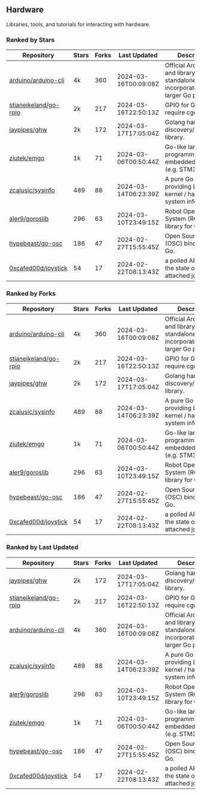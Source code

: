 ## Hardware

Libraries, tools, and tutorials for interacting with hardware.

### Ranked by Stars

| Repository | Stars | Forks | Last Updated | Description | 
|------------|-------|-------|--------------|-------------|
| [arduino/arduino-cli](https://github.com/arduino/arduino-cli) | 4k | 360 | 2024-03-16T00:09:08Z |  Official Arduino CLI and library. Can run standalone, or be incorporated into larger Go projects. |
| [stianeikeland/go-rpio](https://github.com/stianeikeland/go-rpio) | 2k | 217 | 2024-03-16T22:50:13Z |  GPIO for Go, doesn't require cgo. |
| [jaypipes/ghw](https://github.com/jaypipes/ghw) | 2k | 172 | 2024-03-17T17:05:04Z |  Golang hardware discovery/inspection library. |
| [ziutek/emgo](https://github.com/ziutek/emgo) | 1k | 71 | 2024-03-06T00:50:44Z |  Go-like language for programming embedded systems (e.g. STM32 MCU). |
| [zcalusic/sysinfo](https://github.com/zcalusic/sysinfo) | 489 | 88 | 2024-03-14T06:23:39Z |  A pure Go library providing Linux OS / kernel / hardware system information. |
| [aler9/goroslib](https://github.com/aler9/goroslib) | 296 | 63 | 2024-03-10T23:49:15Z |  Robot Operating System (ROS) library for Go. |
| [hypebeast/go-osc](https://github.com/hypebeast/go-osc) | 186 | 47 | 2024-02-27T15:55:45Z |  Open Sound Control (OSC) bindings for Go. |
| [0xcafed00d/joystick](https://github.com/0xcafed00d/joystick) | 54 | 17 | 2024-02-22T08:13:43Z |  a polled API to read the state of an attached joystick. |

### Ranked by Forks

| Repository | Stars | Forks | Last Updated | Description | 
|------------|-------|-------|--------------|-------------|
| [arduino/arduino-cli](https://github.com/arduino/arduino-cli) | 4k | 360 | 2024-03-16T00:09:08Z |  Official Arduino CLI and library. Can run standalone, or be incorporated into larger Go projects. |
| [stianeikeland/go-rpio](https://github.com/stianeikeland/go-rpio) | 2k | 217 | 2024-03-16T22:50:13Z |  GPIO for Go, doesn't require cgo. |
| [jaypipes/ghw](https://github.com/jaypipes/ghw) | 2k | 172 | 2024-03-17T17:05:04Z |  Golang hardware discovery/inspection library. |
| [zcalusic/sysinfo](https://github.com/zcalusic/sysinfo) | 489 | 88 | 2024-03-14T06:23:39Z |  A pure Go library providing Linux OS / kernel / hardware system information. |
| [ziutek/emgo](https://github.com/ziutek/emgo) | 1k | 71 | 2024-03-06T00:50:44Z |  Go-like language for programming embedded systems (e.g. STM32 MCU). |
| [aler9/goroslib](https://github.com/aler9/goroslib) | 296 | 63 | 2024-03-10T23:49:15Z |  Robot Operating System (ROS) library for Go. |
| [hypebeast/go-osc](https://github.com/hypebeast/go-osc) | 186 | 47 | 2024-02-27T15:55:45Z |  Open Sound Control (OSC) bindings for Go. |
| [0xcafed00d/joystick](https://github.com/0xcafed00d/joystick) | 54 | 17 | 2024-02-22T08:13:43Z |  a polled API to read the state of an attached joystick. |

### Ranked by Last Updated

| Repository | Stars | Forks | Last Updated | Description | 
|------------|-------|-------|--------------|-------------|
| [jaypipes/ghw](https://github.com/jaypipes/ghw) | 2k | 172 | 2024-03-17T17:05:04Z |  Golang hardware discovery/inspection library. |
| [stianeikeland/go-rpio](https://github.com/stianeikeland/go-rpio) | 2k | 217 | 2024-03-16T22:50:13Z |  GPIO for Go, doesn't require cgo. |
| [arduino/arduino-cli](https://github.com/arduino/arduino-cli) | 4k | 360 | 2024-03-16T00:09:08Z |  Official Arduino CLI and library. Can run standalone, or be incorporated into larger Go projects. |
| [zcalusic/sysinfo](https://github.com/zcalusic/sysinfo) | 489 | 88 | 2024-03-14T06:23:39Z |  A pure Go library providing Linux OS / kernel / hardware system information. |
| [aler9/goroslib](https://github.com/aler9/goroslib) | 296 | 63 | 2024-03-10T23:49:15Z |  Robot Operating System (ROS) library for Go. |
| [ziutek/emgo](https://github.com/ziutek/emgo) | 1k | 71 | 2024-03-06T00:50:44Z |  Go-like language for programming embedded systems (e.g. STM32 MCU). |
| [hypebeast/go-osc](https://github.com/hypebeast/go-osc) | 186 | 47 | 2024-02-27T15:55:45Z |  Open Sound Control (OSC) bindings for Go. |
| [0xcafed00d/joystick](https://github.com/0xcafed00d/joystick) | 54 | 17 | 2024-02-22T08:13:43Z |  a polled API to read the state of an attached joystick. |

